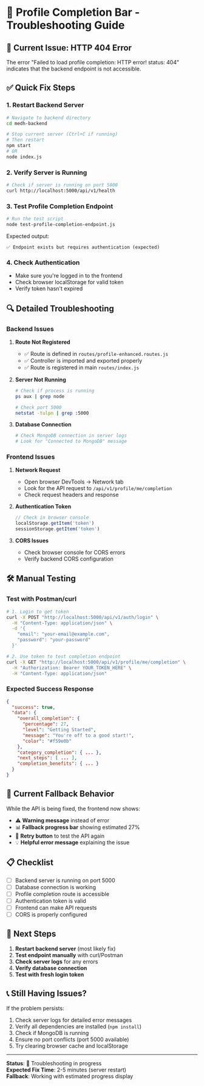 # 🔧 Profile Completion Bar - Troubleshooting Guide

## 🚨 **Current Issue: HTTP 404 Error**

The error "Failed to load profile completion: HTTP error! status: 404" indicates that the backend endpoint is not accessible.

## ✅ **Quick Fix Steps**

### 1. **Restart Backend Server**
```bash
# Navigate to backend directory
cd medh-backend

# Stop current server (Ctrl+C if running)
# Then restart
npm start
# OR
node index.js
```

### 2. **Verify Server is Running**
```bash
# Check if server is running on port 5000
curl http://localhost:5000/api/v1/health
```

### 3. **Test Profile Completion Endpoint**
```bash
# Run the test script
node test-profile-completion-endpoint.js
```

Expected output:
```
✅ Endpoint exists but requires authentication (expected)
```

### 4. **Check Authentication**
- Make sure you're logged in to the frontend
- Check browser localStorage for valid token
- Verify token hasn't expired

## 🔍 **Detailed Troubleshooting**

### **Backend Issues**

1. **Route Not Registered**
   - ✅ Route is defined in `routes/profile-enhanced.routes.js`
   - ✅ Controller is imported and exported properly
   - ✅ Route is registered in main `routes/index.js`

2. **Server Not Running**
   ```bash
   # Check if process is running
   ps aux | grep node
   
   # Check port 5000
   netstat -tulpn | grep :5000
   ```

3. **Database Connection**
   ```bash
   # Check MongoDB connection in server logs
   # Look for "Connected to MongoDB" message
   ```

### **Frontend Issues**

1. **Network Request**
   - Open browser DevTools → Network tab
   - Look for the API request to `/api/v1/profile/me/completion`
   - Check request headers and response

2. **Authentication Token**
   ```javascript
   // Check in browser console
   localStorage.getItem('token')
   sessionStorage.getItem('token')
   ```

3. **CORS Issues**
   - Check browser console for CORS errors
   - Verify backend CORS configuration

## 🛠 **Manual Testing**

### **Test with Postman/curl**
```bash
# 1. Login to get token
curl -X POST "http://localhost:5000/api/v1/auth/login" \
  -H "Content-Type: application/json" \
  -d '{
    "email": "your-email@example.com",
    "password": "your-password"
  }'

# 2. Use token to test completion endpoint
curl -X GET "http://localhost:5000/api/v1/profile/me/completion" \
  -H "Authorization: Bearer YOUR_TOKEN_HERE" \
  -H "Content-Type: application/json"
```

### **Expected Success Response**
```json
{
  "success": true,
  "data": {
    "overall_completion": {
      "percentage": 27,
      "level": "Getting Started",
      "message": "You're off to a good start!",
      "color": "#f59e0b"
    },
    "category_completion": { ... },
    "next_steps": [ ... ],
    "completion_benefits": { ... }
  }
}
```

## 🔄 **Current Fallback Behavior**

While the API is being fixed, the frontend now shows:
- ⚠️ **Warning message** instead of error
- 📊 **Fallback progress bar** showing estimated 27%
- 🔄 **Retry button** to test the API again
- 💡 **Helpful error message** explaining the issue

## 📋 **Checklist**

- [ ] Backend server is running on port 5000
- [ ] Database connection is working
- [ ] Profile completion route is accessible
- [ ] Authentication token is valid
- [ ] Frontend can make API requests
- [ ] CORS is properly configured

## 🚀 **Next Steps**

1. **Restart backend server** (most likely fix)
2. **Test endpoint manually** with curl/Postman
3. **Check server logs** for any errors
4. **Verify database connection**
5. **Test with fresh login token**

## 📞 **Still Having Issues?**

If the problem persists:
1. Check server logs for detailed error messages
2. Verify all dependencies are installed (`npm install`)
3. Check if MongoDB is running
4. Ensure no port conflicts (port 5000 available)
5. Try clearing browser cache and localStorage

---

**Status**: 🔧 Troubleshooting in progress  
**Expected Fix Time**: 2-5 minutes (server restart)  
**Fallback**: Working with estimated progress display

